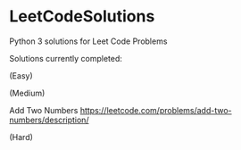 # LeetCodeSolutions
Python 3 solutions for Leet Code Problems

Solutions currently completed:

(Easy)

(Medium)

Add Two Numbers https://leetcode.com/problems/add-two-numbers/description/

(Hard)
